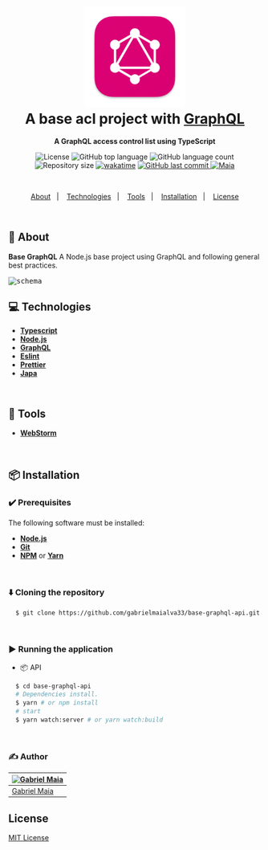 <h1 align="center">
  <br>
  <img src="https://raw.githubusercontent.com/gabrielmaialva33/base-graphql-api/master/.github/assets/icon.png" alt="GraphQL" width="200">
  <br>
  A base acl project with <a href="https://graphql.org/">GraphQL</a>
  <br>
</h1>

<p align="center">
  <strong>A GraphQL access control list using TypeScript </strong>
</p>

<p align="center">
  <img src="https://img.shields.io/github/license/gabrielmaialva33/base-graphql-api?color=00b8d3?style=flat&logo=appveyor" alt="License" />
  <img src="https://img.shields.io/github/languages/top/gabrielmaialva33/base-graphql-api?style=flat&logo=appveyor" alt="GitHub top language" >
  <img src="https://img.shields.io/github/languages/count/gabrielmaialva33/base-graphql-api?style=flat&logo=appveyor" alt="GitHub language count" >
  <img src="https://img.shields.io/github/repo-size/gabrielmaialva33/base-graphql-api?style=flat&logo=appveyor" alt="Repository size" >
  <a href="https://wakatime.com/badge/user/e61842d0-c588-4586-96a3-f0448a434be4/project/04af1ce3-b3b1-4130-b156-685fc3d1a341"><img src="https://wakatime.com/badge/user/e61842d0-c588-4586-96a3-f0448a434be4/project/04af1ce3-b3b1-4130-b156-685fc3d1a341.svg" alt="wakatime"></a>
  <a href="https://github.com/gabrielmaialva33/base-graphql-api/commits/master">
    <img src="https://img.shields.io/github/last-commit/gabrielmaialva33/base-graphql-api?style=flat&logo=appveyor" alt="GitHub last commit" >
    <img src="https://img.shields.io/badge/made%20by-Maia-15c3d6?style=flat&logo=appveyor" alt="Maia" >  
  </a>
</p>

<br>

<p align="center">
  <a href="#bookmark-about">About</a>&nbsp;&nbsp;&nbsp;|&nbsp;&nbsp;&nbsp;
  <a href="#computer-technologies">Technologies</a>&nbsp;&nbsp;&nbsp;|&nbsp;&nbsp;&nbsp;
  <a href="#wrench-tools">Tools</a>&nbsp;&nbsp;&nbsp;|&nbsp;&nbsp;&nbsp;
  <a href="#package-installation">Installation</a>&nbsp;&nbsp;&nbsp;|&nbsp;&nbsp;&nbsp;
  <a href="#memo-license">License</a>
</p>

<br>

## :bookmark: About

**Base GraphQL** A Node.js base project using GraphQL and following general best practices.

<kbd>
  <img src=".github/assets/images/schema.png" alt="schema">
</kbd>

<br>

## :computer: Technologies

- **[Typescript](https://www.typescriptlang.org/)**
- **[Node.js](https://nodejs.org/)**
- **[GraphQL](https://graphql.org/)**
- **[Eslint](https://eslint.org/)**
- **[Prettier](https://prettier.io/)**
- **[Japa](https://japa.dev/)**

<br>

## :wrench: Tools

- **[WebStorm](https://www.jetbrains.com/webstorm/)**

<br>

## :package: Installation

### :heavy_check_mark: **Prerequisites**

The following software must be installed:

- **[Node.js](https://nodejs.org/en/)**
- **[Git](https://git-scm.com/)**
- **[NPM](https://www.npmjs.com/)** or **[Yarn](https://yarnpkg.com/)**

<br>

### :arrow_down: **Cloning the repository**

```sh
  $ git clone https://github.com/gabrielmaialva33/base-graphql-api.git
```

<br>

### :arrow_forward: **Running the application**

- :package: API

```sh
  $ cd base-graphql-api
  # Dependencies install.
  $ yarn # or npm install
  # start
  $ yarn watch:server # or yarn watch:build
```

<br>

### :writing_hand: **Author**

| [![Gabriel Maia](https://avatars.githubusercontent.com/u/26732067?size=100)](https://github.com/demartini) |
| ---------------------------------------------------------------------------------------------------------- |
| [Gabriel Maia](https://github.com/gabrielmaialva33)                                                        |

## License

[MIT License](./LICENSE)
